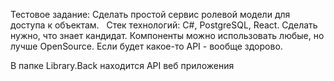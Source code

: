 Тестовое задание:
Сделать простой сервис ролевой модели для доступа к объектам.
 
Стек технологий: C#, PostgreSQL, React.
Сделать нужно, что знает кандидат.
Компоненты можно использовать любые, но лучше OpenSource.
Если будет какое-то API - вообще здорово.

В папке Library.Back находится API веб приложения
